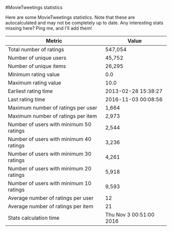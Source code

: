 #MovieTweetings statistics

Here are some MovieTweetings statistics. Note that these are autocalculated and may not be completely up to date. Any interesting stats missing here? Ping me, and I'll add them!

Metric | Value
--- | ---
Total number of ratings                 | 547,054
Number of unique users                  | 45,752
Number of unique items                  | 26,295
Minimum rating value                    | 0.0
Maximum rating value                    | 10.0
Earliest rating time                    | 2013-02-28 15:38:27
Last rating time                        | 2016-11-03 00:08:56
Maximum number of ratings per user      | 1,664
Maximum number of ratings per item      | 2,973
Number of users with minimum 50 ratings | 2,544
Number of users with minimum 40 ratings | 3,236
Number of users with minimum 30 ratings | 4,261
Number of users with minimum 20 ratings | 5,918
Number of users with minimum 10 ratings | 9,593
Average number of ratings per user      | 12
Average number of ratings per item      | 21
Stats calculation time                  | Thu Nov  3 00:51:00 2016

